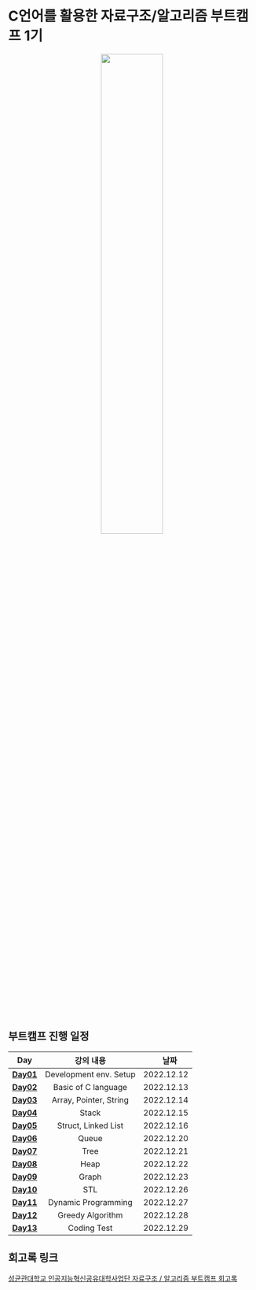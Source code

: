 # C언어를 활용한 자료구조/알고리즘 부트캠프 1기

<p align="center">
  <img width="50%" src="https://user-images.githubusercontent.com/96484143/220043019-620aae1c-fc87-48f0-b51a-4e53747d0f0b.png">
</p>

## 부트캠프 진행 일정

|                                                         Day                                                         |       강의 내용        |  　날짜　  |
| :-----------------------------------------------------------------------------------------------------------------: | :--------------------: | :--------: |
|        [**Day01**](https://github.com/yesjuhee/data_structure-algorithm-bootcamp/tree/main/Day01-BasicOfC_1)        | Development env. Setup | 2022.12.12 |                　                
|        [**Day02**](https://github.com/yesjuhee/data_structure-algorithm-bootcamp/tree/main/Day02-BasicOfC_2)        |  Basic of C language   | 2022.12.13 | 
| [**Day03**](https://github.com/yesjuhee/data_structure-algorithm-bootcamp/tree/main/Day03-Array%2CPointer%2CString) | Array, Pointer, String | 2022.12.14 |                                  
|          [**Day04**](https://github.com/yesjuhee/data_structure-algorithm-bootcamp/tree/main/Day04-Stack)           |         Stack          | 2022.12.15 |                                  
|   [**Day05**](https://github.com/yesjuhee/data_structure-algorithm-bootcamp/tree/main/Day05-Struct%2CLinkedList)    |  Struct, Linked List   | 2022.12.16 |                                  
|          [**Day06**](https://github.com/yesjuhee/data_structure-algorithm-bootcamp/tree/main/Day06-Queue)           |         Queue          | 2022.12.20 |                                  
|           [**Day07**](https://github.com/yesjuhee/data_structure-algorithm-bootcamp/tree/main/Day07-Tree)           |          Tree          | 2022.12.21 |                                  
|                                                    [**Day08**](./Day08-Heap)                                                    |          Heap          | 2022.12.22 |                                  
|                                                    [**Day09**](./Day09-Graph)                                                    |          Graph          | 2022.12.23 |                                  
|           [**Day10**](https://github.com/yesjuhee/data_structure-algorithm-bootcamp/tree/main/Day10-STL)            |          STL           | 2022.12.26 |                                  
|    [**Day11**](https://github.com/yesjuhee/data_structure-algorithm-bootcamp/tree/main/Day11-DynamicProgramming)    |  Dynamic Programming   | 2022.12.27 |                                  
|     [**Day12**](https://github.com/yesjuhee/data_structure-algorithm-bootcamp/tree/main/Day12-GreedyAlgorithm)      |    Greedy Algorithm    | 2022.12.28 |                                  
|                                                    [**Day13**]()                                                    |      Coding Test       | 2022.12.29 |                                  

## 회고록 링크
[성균관대학교 인공지능혁신공유대학사업단 자료구조 / 알고리즘 부트캠프 회고록](https://velog.io/@yesjuhee/%EC%9E%90%EB%A3%8C%EA%B5%AC%EC%A1%B0-%EC%95%8C%EA%B3%A0%EB%A6%AC%EC%A6%98-%EB%B6%80%ED%8A%B8%EC%BA%A0%ED%94%84-%ED%9A%8C%EA%B3%A0%EB%A1%9D)

